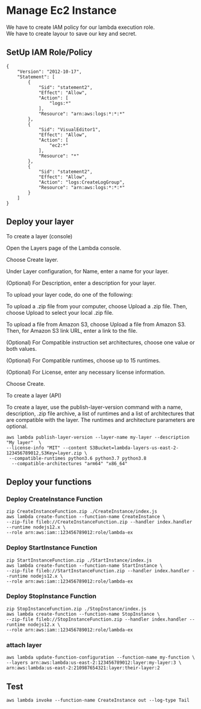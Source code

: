 #  Manage Ec2 Instance 
We have to create IAM policy for our lambda execution role.  
We have to create layour to save our key and secret. 
## SetUp IAM Role/Policy
```
{
    "Version": "2012-10-17",
    "Statement": [
        {
            "Sid": "statement2",
            "Effect": "Allow",
            "Action": [
                "logs:*"
            ],
            "Resource": "arn:aws:logs:*:*:*"
        },
        {
            "Sid": "VisualEditor1",
            "Effect": "Allow",
            "Action": [
                "ec2:*"
            ],
            "Resource": "*"
        },
        {
            "Sid": "statement2",
            "Effect": "Allow",
            "Action": "logs:CreateLogGroup",
            "Resource": "arn:aws:logs:*:*:*"
        }
    ]
}
```
## Deploy your layer 
To create a layer (console)  

Open the Layers page of the Lambda console.  

Choose Create layer.  

Under Layer configuration, for Name, enter a name for your layer.  

(Optional) For Description, enter a description for your layer.  

To upload your layer code, do one of the following:  

To upload a .zip file from your computer, choose Upload a .zip file. Then, choose Upload to select your local .zip file.  

To upload a file from Amazon S3, choose Upload a file from Amazon S3. Then, for Amazon S3 link URL, enter a link to the file.  

(Optional) For Compatible instruction set architectures, choose one value or both values.  

(Optional) For Compatible runtimes, choose up to 15 runtimes.  

(Optional) For License, enter any necessary license information.  

Choose Create.  

To create a layer (API)  

To create a layer, use the publish-layer-version command with a name, description, .zip file archive, a list of runtimes and a list of architectures that are compatible with the layer.   The runtimes and architecture parameters are optional.  
```
aws lambda publish-layer-version --layer-name my-layer --description "My layer"  \ 
--license-info "MIT" --content S3Bucket=lambda-layers-us-east-2-123456789012,S3Key=layer.zip \
 --compatible-runtimes python3.6 python3.7 python3.8
  --compatible-architectures "arm64" "x86_64" 
```

## Deploy your functions
### Deploy CreateInstance Function
```
zip CreateInstanceFunction.zip ./CreateInstance/index.js
aws lambda create-function --function-name CreateInstance \
--zip-file fileb://CreateInstanceFunction.zip --handler index.handler --runtime nodejs12.x \
--role arn:aws:iam::123456789012:role/lambda-ex
```
### Deploy StartInstance Function
```
zip StartInstanceFunction.zip ./StartInstance/index.js
aws lambda create-function --function-name StartInstance \
--zip-file fileb://StartInstanceFunction.zip --handler index.handler --runtime nodejs12.x \
--role arn:aws:iam::123456789012:role/lambda-ex
```
### Deploy StopInstance Function
```
zip StopInstanceFunction.zip ./StopInstance/index.js
aws lambda create-function --function-name StopInstance \
--zip-file fileb://StopInstanceFunction.zip --handler index.handler --runtime nodejs12.x \
--role arn:aws:iam::123456789012:role/lambda-ex
```

### attach layer
```
aws lambda update-function-configuration --function-name my-function \
--layers arn:aws:lambda:us-east-2:123456789012:layer:my-layer:3 \
arn:aws:lambda:us-east-2:210987654321:layer:their-layer:2
```

## Test
```
aws lambda invoke --function-name CreateInstance out --log-type Tail
```